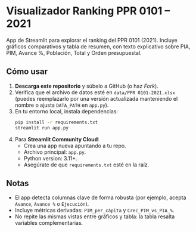 
# Visualizador Ranking PPR 0101 – 2021

App de Streamlit para explorar el ranking del PPR 0101 (2021). Incluye gráficos comparativos y tabla de resumen, con texto explicativo sobre PIA, PIM, Avance %, Población, Total y Orden presupuestal.

## Cómo usar

1. **Descarga este repositorio** y súbelo a GitHub (o haz *Fork*).
2. Verifica que el archivo de datos esté en `data/PPR 0101-2021.xlsx` (puedes reemplazarlo por una versión actualizada manteniendo el nombre o ajusta `DATA_PATH` en `app.py`).
3. En tu entorno local, instala dependencias:
   ```bash
   pip install -r requirements.txt
   streamlit run app.py
   ```
4. Para **Streamlit Community Cloud**:
   - Crea una app nueva apuntando a tu repo.
   - Archivo principal: `app.py`.
   - Python version: 3.11+.
   - Asegúrate de que `requirements.txt` esté en la raíz.

## Notas
- El app detecta columnas clave de forma robusta (por ejemplo, acepta `Avance`, `Avance %` o `Ejecución`).
- Incluye métricas derivadas: `PIM_per_cápita` y `Crec_PIM_vs_PIA_%`.
- No repite las mismas vistas entre gráficos y tabla: la tabla resalta variables complementarias.
